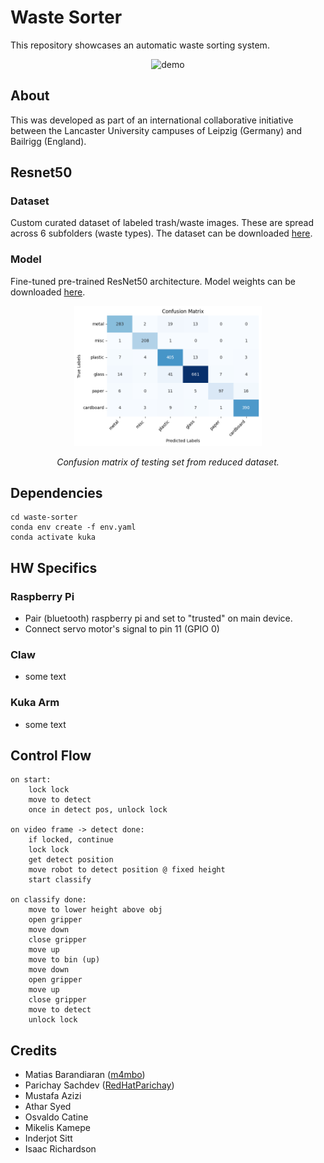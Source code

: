 # Waste Sorter

This repository showcases an automatic waste sorting system.

<div align="center">
  <img src="res/demo.gif" alt="demo" width="500"/>
</div>

## About

This was developed as part of an international collaborative initiative between the Lancaster University campuses of Leipzig (Germany) and Bailrigg (England). 

## Resnet50
### Dataset
Custom curated dataset of labeled trash/waste images. These are spread across 6 subfolders (waste types). The dataset can be downloaded [here](https://www.dropbox.com/scl/fi/iqdp1yqlpczd6oyoqu2a8/dataset.zip?rlkey=l1qq1vq9zdma1095nw1boymoc&st=kdaaomas&dl=0).
### Model

Fine-tuned pre-trained ResNet50 architecture. Model weights can be downloaded [here](https://www.dropbox.com/scl/fo/8lik3r8dvd46oc7je5egg/AJz9jQDM7P-uupWw3HokPFw?rlkey=ovap0z4vufqskny28zqy3v89v&st=quylbvca&dl=0).

<div align="center">
  <img src="res/confusion.png" alt="demo" width="300"/>
  <p><em>Confusion matrix of testing set from reduced dataset.</em></p>
</div>

## Dependencies

```
cd waste-sorter
conda env create -f env.yaml
conda activate kuka
```

## HW Specifics

### Raspberry Pi

- Pair (bluetooth) raspberry pi and set to "trusted" on main device.
- Connect servo motor's signal to pin 11 (GPIO 0)

### Claw

- some text

### Kuka Arm

- some text

## Control Flow

```
on start:
    lock lock
    move to detect
    once in detect pos, unlock lock

on video frame -> detect done:
    if locked, continue
    lock lock
    get detect position
    move robot to detect position @ fixed height
    start classify

on classify done:
    move to lower height above obj
    open gripper
    move down
    close gripper
    move up
    move to bin (up)
    move down
    open gripper
    move up
    close gripper
    move to detect
    unlock lock
```

## Credits

- Matias Barandiaran ([m4mbo](https://github.com/m4mbo))
- Parichay Sachdev ([RedHatParichay](https://github.com/RedHatParichay))
- Mustafa Azizi
- Athar Syed
- Osvaldo Catine
- Mikelis Kamepe
- Inderjot Sitt
- Isaac Richardson
